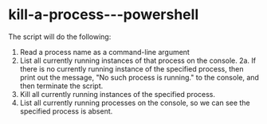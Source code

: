 # kill-a-process---powershell

The script will do the following:
1. Read a process name as a command-line argument
2. List all currently running instances of that process on the console.
2a. If there is no currently running instance of the specified process, then print out the message, "No such process is running." to the console, and then terminate the script.
3. Kill all currently running instances of the specified process.
4. List all currently running processes on the console, so we can see the specified process is absent.
